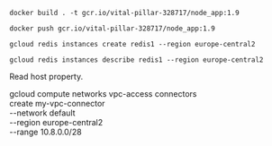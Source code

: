 `docker build . -t gcr.io/vital-pillar-328717/node_app:1.9`

`docker push gcr.io/vital-pillar-328717/node_app:1.9`

`gcloud redis instances create redis1 --region europe-central2`

`gcloud redis instances describe redis1 --region europe-central2`

Read host property.

gcloud compute networks vpc-access connectors \
  create my-vpc-connector \
  --network default \
  --region europe-central2 \
  --range 10.8.0.0/28